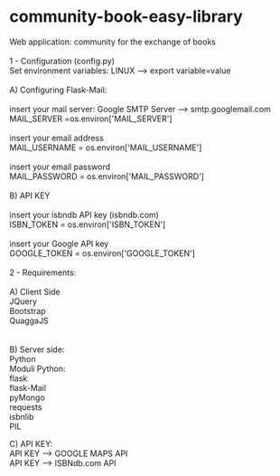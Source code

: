 # community-book-easy-library
Web application: community for the exchange of books<br>
<br>
1 - Configuration (config.py)
<br>
Set environment variables: LINUX --> export variable=value
<br>
<br>
A) Configuring Flask-Mail:
<br>
<br>
insert your mail server: Google SMTP Server --> smtp.googlemail.com
<br>
MAIL_SERVER =os.environ['MAIL_SERVER']
<br>
<br>
insert your email address
<br>
MAIL_USERNAME = os.environ['MAIL_USERNAME']
<br>
<br>
insert your email password
<br>
MAIL_PASSWORD = os.environ['MAIL_PASSWORD']
<br>
<br>
B) API KEY
<br>
<br>
insert your isbndb API key (isbndb.com) 
<br>
ISBN_TOKEN = os.environ['ISBN_TOKEN']
<br>
<br>
insert your Google API key
<br>
GOOGLE_TOKEN = os.environ['GOOGLE_TOKEN']
<br>
<br>
2 - Requirements:
<br>
<br>
A) Client Side
<br>
JQuery<br>
Bootstrap<br>
QuaggaJS<br>
<br>
<br>
B) Server side:<br>
Python<br>
Moduli Python:<br>
flask<br>
flask-Mail<br>
pyMongo<br>
requests<br>
isbnlib<br>
PIL<br>

C) API KEY:
<br>
API KEY --> GOOGLE MAPS API <br>
API KEY --> ISBNdb.com API <br>

